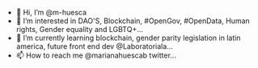 - 👋 Hi, I’m @m-huesca
- 👀 I’m interested in DAO'S, Blockchain, #OpenGov, #OpenData, Human rights, Gender equality and LGBTQ+...
- 🌱 I’m currently learning blockchain, gender parity legislation in latin america, future front end dev @Laboratoriala...
- 📫 How to reach me @marianahuescab twitter...

<!---
m-huesca/m-huesca is a ✨ special ✨ repository because its `README.md` (this file) appears on your GitHub profile.
You can click the Preview link to take a look at your changes.
--->
